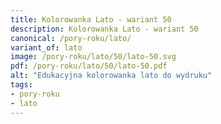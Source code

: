 ```yaml
---
title: Kolorowanka Lato - wariant 50
description: Kolorowanka Lato - wariant 50
canonical: /pory-roku/lato/
variant_of: lato
image: /pory-roku/lato/50/lato-50.svg
pdf: /pory-roku/lato/50/lato-50.pdf
alt: "Edukacyjna kolorowanka lato do wydruku"
tags:
- pory-roku
- lato
---
```

